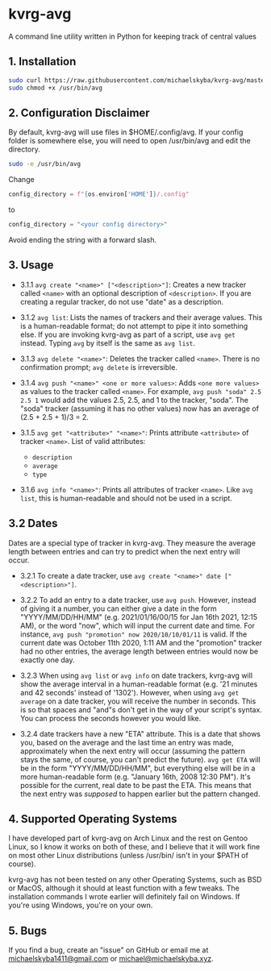 

# kvrg-avg
A command line utility written in Python for keeping track of central values

## 1. Installation
```bash
sudo curl https://raw.githubusercontent.com/michaelskyba/kvrg-avg/master/main.py -o /usr/bin/avg
sudo chmod +x /usr/bin/avg
```

## 2. Configuration Disclaimer
By default, kvrg-avg will use files in $HOME/.config/avg. If your
config folder is somewhere else, you will need to open /usr/bin/avg
and edit the directory.
```bash
sudo -e /usr/bin/avg
```
Change
```python
config_directory = f"{os.environ['HOME']}/.config"
```
to
```python
config_directory = "<your config directory>"
```
Avoid ending the string with a forward slash.

## 3. Usage

- 3.1.1 ``avg create "<name>" ["<description>"]``:
Creates a new tracker called ``<name>`` with an optional description of
``<description>``. If you are creating a regular tracker, do not use "date" as
a description.

- 3.1.2 ``avg list``:
Lists the names of trackers and their average values. This is a human-readable
format; do not attempt to pipe it into something else. If you are invoking
kvrg-avg as part of a script,  use ``avg get`` instead. Typing ``avg`` by
itself is the same as ``avg list``.

- 3.1.3 ``avg delete "<name>"``:
Deletes the tracker called ``<name>``. There is no confirmation prompt; ``avg delete`` is irreversible.

- 3.1.4 ``avg push "<name>" <one or more values>``:
Adds ``<one more values>`` as values to the tracker called ``<name>``. For
example, ``avg push "soda" 2.5 2.5 1`` would add the values 2.5, 2.5, and 1 to
the tracker, "soda". The "soda" tracker (assuming it has no other values) now
has an average of (2.5 + 2.5 + 1)/3 = 2.

- 3.1.5 ``avg get "<attribute>" "<name>"``:
Prints attribute ``<attribute>`` of tracker ``<name>``. List of valid attributes:
    - ``description``
    - ``average``
    - `type`

- 3.1.6 ``avg info "<name>"``:
Prints all attributes of tracker ``<name>``. Like ``avg list``, this is
human-readable and should not be used in a script.

## 3.2 Dates

Dates are a special type of tracker in kvrg-avg. They measure the average
length between entries and can try to predict when the next entry will occur.

- 3.2.1 To create a date tracker, use ``avg create "<name>" date ["<description>"]``.

- 3.2.2 To add an entry to a date tracker, use ``avg push``. However, instead of giving
it a number, you can either give a date in the form "YYYY/MM/DD/HH/MM" (e.g.
2021/01/16/00/15 for Jan 16th 2021, 12:15 AM), or the word "now", which will
input the current date and time. For instance, ``avg push "promotion" now
2020/10/10/01/11`` is valid. If the current date was October 11th 2020, 1:11
AM and the "promotion" tracker had no other entries, the average length between
entries would now be exactly one day.

- 3.2.3 When using ``avg list`` or ``avg info`` on date trackers, kvrg-avg will
show the average interval in a human-readable format (e.g. '21 minutes and 42
seconds' instead of '1302'). However, when using ``avg get average`` on a
date tracker, you will receive the number in seconds. This is so that spaces
and "and"s don't get in the way of your script's syntax. You can process the
seconds however you would like.

- 3.2.4 date trackers have a new "ETA" attribute. This is a date that
shows you, based on the average and the last time an entry was made,
approximately when the next entry will occur (assuming the pattern stays the
same, of course, you can't predict the future). ``avg get ETA`` will be in
the form "YYYY/MM/DD/HH/MM", but everything else will be in a more
human-readable form (e.g. "January 16th, 2008 12:30 PM"). It's possible for the
current, real date to be past the ETA. This means that the next entry was
_supposed_ to happen earlier but the pattern changed.

## 4. Supported Operating Systems

I have developed part of kvrg-avg on Arch Linux and the rest on Gentoo Linux,
so I know it works on both of these, and I believe that it will work fine on
most other Linux distributions (unless /usr/bin/ isn't in your $PATH of course).

kvrg-avg has not been tested on any other Operating Systems, such as BSD or
MacOS, although it should at least function with a few tweaks. The installation
commands I wrote earlier will definitely fail on Windows. If you're using
Windows, you're on your own.

## 5. Bugs

If you find a bug, create an "issue" on GitHub or email me
at michaelskyba1411@gmail.com or michael@michaelskyba.xyz.

